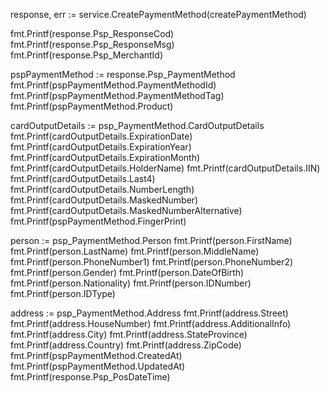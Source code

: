 response, err := service.CreatePaymentMethod(createPaymentMethod)

fmt.Printf(response.Psp_ResponseCod)
fmt.Printf(response.Psp_ResponseMsg)
fmt.Printf(response.Psp_MerchantId)

pspPaymentMethod := response.Psp_PaymentMethod
fmt.Printf(pspPaymentMethod.PaymentMethodId)
fmt.Printf(pspPaymentMethod.PaymentMethodTag)
fmt.Printf(pspPaymentMethod.Product)

cardOutputDetails := psp_PaymentMethod.CardOutputDetails
fmt.Printf(cardOutputDetails.ExpirationDate)
fmt.Printf(cardOutputDetails.ExpirationYear)
fmt.Printf(cardOutputDetails.ExpirationMonth)
fmt.Printf(cardOutputDetails.HolderName)
fmt.Printf(cardOutputDetails.IIN)
fmt.Printf(cardOutputDetails.Last4)
fmt.Printf(cardOutputDetails.NumberLength)
fmt.Printf(cardOutputDetails.MaskedNumber)
fmt.Printf(cardOutputDetails.MaskedNumberAlternative)
fmt.Printf(pspPaymentMethod.FingerPrint)

person := psp_PaymentMethod.Person
fmt.Printf(person.FirstName)
fmt.Printf(person.LastName)
fmt.Printf(person.MiddleName)
fmt.Printf(person.PhoneNumber1)
fmt.Printf(person.PhoneNumber2)
fmt.Printf(person.Gender)
fmt.Printf(person.DateOfBirth)
fmt.Printf(person.Nationality)
fmt.Printf(person.IDNumber)
fmt.Printf(person.IDType)

address := psp_PaymentMethod.Address
fmt.Printf(address.Street)
fmt.Printf(address.HouseNumber)
fmt.Printf(address.AdditionalInfo)
fmt.Printf(address.City)
fmt.Printf(address.StateProvince)
fmt.Printf(address.Country)
fmt.Printf(address.ZipCode)
fmt.Printf(pspPaymentMethod.CreatedAt)
fmt.Printf(pspPaymentMethod.UpdatedAt)
fmt.Printf(response.Psp_PosDateTime)
